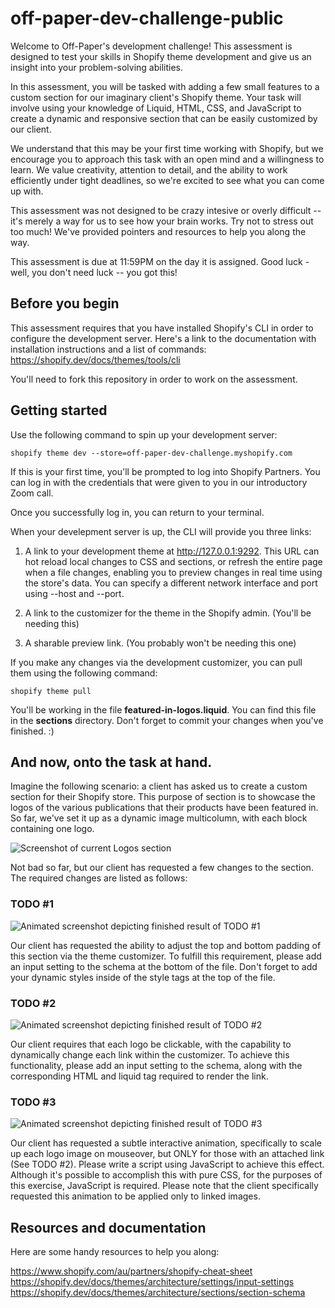 # off-paper-dev-challenge-public

Welcome to Off-Paper's development challenge! This assessment is designed to test your skills in Shopify theme development and give us an insight into your problem-solving abilities.

In this assessment, you will be tasked with adding a few small features to a custom section for our imaginary client's Shopify theme. Your task will involve using your knowledge of Liquid, HTML, CSS, and JavaScript to create a dynamic and responsive section that can be easily customized by our client.

We understand that this may be your first time working with Shopify, but we encourage you to approach this task with an open mind and a willingness to learn. We value creativity, attention to detail, and the ability to work efficiently under tight deadlines, so we're excited to see what you can come up with.

This assessment was not designed to be crazy intesive or overly difficult -- it's merely a way for us to see how your brain works. Try not to stress out too much! We've provided pointers and resources to help you along the way.

This assessment is due at 11:59PM on the day it is assigned. Good luck - well, you don't need luck -- you got this! 

## Before you begin 

This assessment requires that you have installed Shopify's CLI in order to configure the development server. 
Here's a link to the documentation with installation instructions and a list of commands: https://shopify.dev/docs/themes/tools/cli

You'll need to fork this repository in order to work on the assessment.

## Getting started 

Use the following command to spin up your development server:

```
shopify theme dev --store=off-paper-dev-challenge.myshopify.com
```

If this is your first time, you'll be prompted to log into Shopify Partners. You can log in with the credentials that were given to you in our introductory Zoom call. 

Once you successfully log in, you can return to your terminal. 

When your develepment server is up, the CLI will provide you three links:

1. A link to your development theme at http://127.0.0.1:9292. This URL can hot reload local changes to CSS and sections, or refresh the entire page when a file changes, enabling you to preview changes in real time using the store's data. You can specify a different network interface and port using --host and --port.

2. A link to the customizer for the theme in the Shopify admin. (You'll be needing this)

3. A sharable preview link. (You probably won't be needing this one)

If you make any changes via the development customizer, you can pull them using the following command: 

```
shopify theme pull
```

You'll be working in the file **featured-in-logos.liquid**. You can find this file in the **sections** directory.
Don't forget to commit your changes when you've finished. :)

## And now, onto the task at hand.

Imagine the following scenario: a client has asked us to create a custom section for their Shopify store. This purpose of section is to showcase the logos of the various publications that their products have been featured in. So far, we've set it up as a dynamic image multicolumn, with each block containing one logo. 

![Screenshot of current Logos section](https://github.com/Off-Paper-Creative/offpaper-dev-challenge-public/blob/master/assets/Screen%20Shot%202023-03-24%20at%203.17.34%20PM.png)

Not bad so far, but our client has requested a few changes to the section. The required changes are listed as follows:

### TODO #1

![Animated screenshot depicting finished result of TODO #1](https://github.com/Off-Paper-Creative/offpaper-dev-challenge-public/blob/master/assets/Recording%202023-03-23%20at%2015.37.03.gif)

Our client has requested the ability to adjust the top and bottom padding of this section via the theme customizer. To fulfill this requirement, please add an input setting to the schema at the bottom of the file. Don't forget to add your dynamic styles inside of the style tags at the top of the file. 

### TODO #2

![Animated screenshot depicting finished result of TODO #2](https://github.com/Off-Paper-Creative/offpaper-dev-challenge-public/blob/master/assets/Recording%202023-03-23%20at%2015.46.56.gif)

Our client requires that each logo be clickable, with the capability to dynamically change each link within the customizer. To achieve this functionality, please add an input setting to the schema, along with the corresponding HTML and liquid tag required to render the link.

### TODO #3 

![Animated screenshot depicting finished result of TODO #3](https://github.com/Off-Paper-Creative/offpaper-dev-challenge-public/blob/master/assets/Recording%202023-03-23%20at%2015.49.26.gif)

Our client has requested a subtle interactive animation, specifically to scale up each logo image on mouseover, but ONLY for those with an attached link (See TODO #2). Please write a script using JavaScript to achieve this effect. Although it's possible to accomplish this with pure CSS, for the purposes of this exercise, JavaScript is required. Please note that the client specifically requested this animation to be applied only to linked images.

## Resources and documentation 

Here are some handy resources to help you along:

https://www.shopify.com/au/partners/shopify-cheat-sheet
https://shopify.dev/docs/themes/architecture/settings/input-settings
https://shopify.dev/docs/themes/architecture/sections/section-schema
